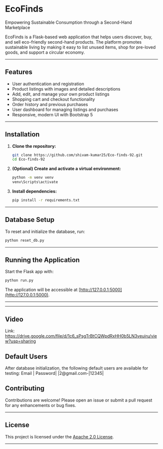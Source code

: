 # EcoFinds

Empowering Sustainable Consumption through a Second-Hand Marketplace

EcoFinds is a Flask-based web application that helps users discover, buy, and sell eco-friendly second-hand products. The platform promotes sustainable living by making it easy to list unused items, shop for pre-loved goods, and support a circular economy.

---

## Features

- User authentication and registration
- Product listings with images and detailed descriptions
- Add, edit, and manage your own product listings
- Shopping cart and checkout functionality
- Order history and previous purchases
- User dashboard for managing listings and purchases
- Responsive, modern UI with Bootstrap 5

---

## Installation

1. **Clone the repository:**
   ```sh
   git clone https://github.com/shivam-kumar25/Eco-finds-92.git
   cd Eco-finds-92
   ```

2. **(Optional) Create and activate a virtual environment:**
   ```sh
   python -m venv venv
   venv\Scripts\activate
   ```

3. **Install dependencies:**
   ```sh
   pip install -r requirements.txt
   ```

---

## Database Setup

To reset and initialize the database, run:
```sh
python reset_db.py
```

---

## Running the Application

Start the Flask app with:
```sh
python run.py
```
The application will be accessible at [http://127.0.0.1:5000](http://127.0.0.1:5000).

---


---

## Video
Link: https://drive.google.com/file/d/1c6_sPsgTrBtCQWpdRxHH0b5LN3veuiru/view?usp=sharing


## Default Users

After database initialization, the following default users are available for testing:
Email      | Password|
|2@gmail.com-|12345|




## Contributing

Contributions are welcome! Please open an issue or submit a pull request for any enhancements or bug fixes.

---

## License

This project is licensed under the [Apache 2.0 License](LICENSE).

---
